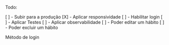 Todo:

[ ] - Subir para a produção
[X] - Aplicar responsividade
[ ] - Habilitar login
[ ] - Aplicar Testes
[ ] - Aplicar observabilidade
[ ] - Poder editar um hábito
[ ] - Poder excluir um hábito

Método de login
